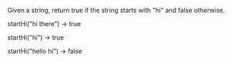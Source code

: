 Given a string, return true if the string starts with "hi" and false otherwise.

startHi("hi there") → true

startHi("hi") → true

startHi("hello hi") → false
